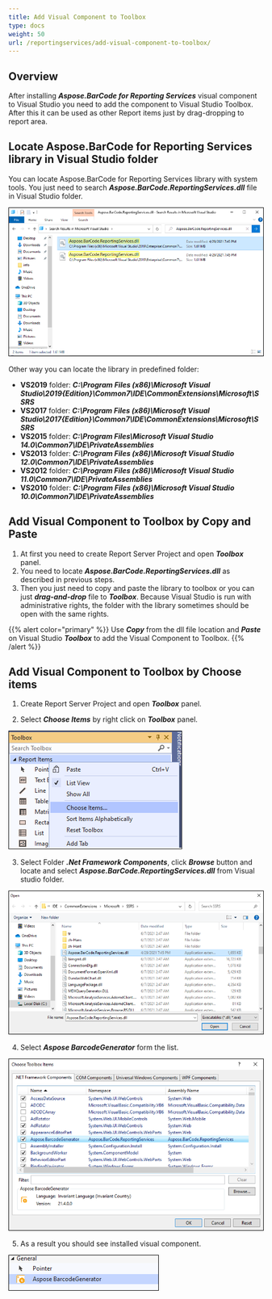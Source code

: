 ```yaml
---
title: Add Visual Component to Toolbox
type: docs
weight: 50
url: /reportingservices/add-visual-component-to-toolbox/
---
```

## **Overview**
After installing ***Aspose.BarCode for Reporting Services*** visual component to Visual Studio you need to add the component to Visual Studio Toolbox. After this it can be used as other Report items just by drag-dropping to report area.

## **Locate Aspose.BarCode for Reporting Services library in Visual Studio folder**
You can locate Aspose.BarCode for Reporting Services library with system tools. You just need to search ***Aspose.BarCode.ReportingServices.dll*** file in Visual Studio folder.

<img style="border:1px solid black;" src="Add_ComponentToVS_01.png" alt="Locate Aspose.BarCode.ReportingServices.dll" />

Other way you can locate the library in predefined folder:
 - **VS2019** folder: ***C:\Program Files (x86)\Microsoft Visual Studio\2019\{Edition}\Common7\IDE\CommonExtensions\Microsoft\SSRS***
- **VS2017** folder: ***C:\Program Files (x86)\Microsoft Visual Studio\2017\{Edition}\Common7\IDE\CommonExtensions\Microsoft\SSRS***
- **VS2015** folder: ***C:\Program Files\Microsoft Visual Studio 14.0\Common7\IDE\PrivateAssemblies***
- **VS2013** folder: ***C:\Program Files (x86)\Microsoft Visual Studio 12.0\Common7\IDE\PrivateAssemblies***
- **VS2012** folder: ***C:\Program Files (x86)\Microsoft Visual Studio 11.0\Common7\IDE\PrivateAssemblies***
- **VS2010** folder: ***C:\Program Files (x86)\Microsoft Visual Studio 10.0\Common7\IDE\PrivateAssemblies***

## **Add Visual Component to Toolbox by Copy and Paste**

1. At first you need to create Report Server Project and open ***Toolbox*** panel.
2. You need to locate ***Aspose.BarCode.ReportingServices.dll*** as described in previous steps.
3. Then you just need to copy and paste the library to toolbox or you can just ***drag-and-drop*** file to ***Toolbox***. Because Visual Studio is run with administrative rights, the folder with the library sometimes should be open with the same rights.

{{% alert color="primary" %}} 
Use ***Copy*** from the dll file location and ***Paste*** on Visual Studio ***Toolbox*** to add the Visual Component to Toolbox.
{{% /alert %}} 

## **Add Visual Component to Toolbox by Choose items**

1. Create Report Server Project and open ***Toolbox*** panel.

2. Select ***Choose Items*** by right click on ***Toolbox*** panel.

<img style="border:1px solid black;" src="Add_ComponentToVS_02.png" alt="Choose Items menu" />

3. Select Folder ***.Net Framework Components***, click ***Browse*** button and locate and select ***Aspose.BarCode.ReportingServices.dll*** from Visual studio folder.

<img style="border:1px solid black;" src="Add_ComponentToVS_03.png" alt="Select *Aspose.BarCode.ReportingServices.dll" />

4. Select ***Aspose BarcodeGenerator*** form the list.

<img style="border:1px solid black;" src="Add_ComponentToVS_04.png" alt="Select Aspose BarcodeGenerator" />

5. As a result you should see installed visual component.

<img style="border:1px solid black;" src="Add_ComponentToVS_05.png" alt="BarcodeGenerator visual component" />